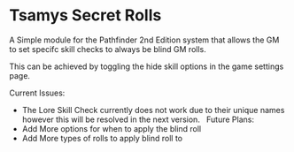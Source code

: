 <h1>Tsamys Secret Rolls</h1>

A Simple module for the Pathfinder 2nd Edition system that allows the GM to set specifc skill checks to always be blind GM rolls. 


This can be achieved by toggling the hide skill options in the game settings page.

Current Issues:
- The Lore Skill Check currently does not work due to their unique names however this will be resolved in the next version.
 
Future Plans:
- Add More options for when to apply the blind roll
- Add More types of rolls to apply blind roll to


